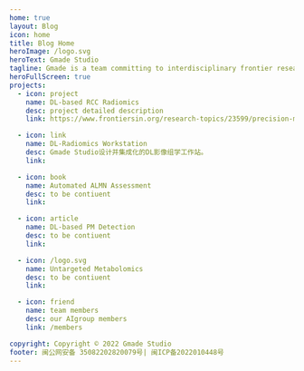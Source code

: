 ```yaml
---
home: true
layout: Blog
icon: home
title: Blog Home
heroImage: /logo.svg
heroText: Gmade Studio
tagline: Gmade is a team committing to interdisciplinary frontier research. Our interests include AI – multiomics, data mining, etc.
heroFullScreen: true
projects:
  - icon: project
    name: DL-based RCC Radiomics
    desc: project detailed description
    link: https://www.frontiersin.org/research-topics/23599/precision-medicine-and-translational-research-in-urological-oncology

  - icon: link
    name: DL-Radiomics Workstation
    desc: Gmade Studio设计并集成化的DL影像组学工作站。
    link: 

  - icon: book
    name: Automated ALMN Assessment
    desc: to be contiuent
    link: 

  - icon: article
    name: DL-based PM Detection
    desc: to be contiuent
    link: 

  - icon: /logo.svg
    name: Untargeted Metabolomics
    desc: to be contiuent
    link: 

  - icon: friend
    name: team members
    desc: our AIgroup members
    link: /members

copyright: Copyright © 2022 Gmade Studio
footer: 闽公网安备 35082202820079号| 闽ICP备2022010448号 
---
```


